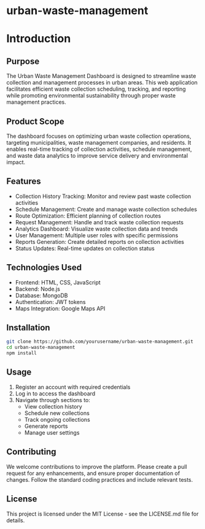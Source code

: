 # urban-waste-management

 # Introduction

## Purpose
The Urban Waste Management Dashboard is designed to streamline waste collection and management processes in urban areas. This web application facilitates efficient waste collection scheduling, tracking, and reporting while promoting environmental sustainability through proper waste management practices.

## Product Scope
The dashboard focuses on optimizing urban waste collection operations, targeting municipalities, waste management companies, and residents. It enables real-time tracking of collection activities, schedule management, and waste data analytics to improve service delivery and environmental impact.

## Features
* Collection History Tracking: Monitor and review past waste collection activities
* Schedule Management: Create and manage waste collection schedules
* Route Optimization: Efficient planning of collection routes
* Request Management: Handle and track waste collection requests
* Analytics Dashboard: Visualize waste collection data and trends
* User Management: Multiple user roles with specific permissions
* Reports Generation: Create detailed reports on collection activities
* Status Updates: Real-time updates on collection status

## Technologies Used
* Frontend: HTML, CSS, JavaScript
* Backend: Node.js
* Database: MongoDB
* Authentication: JWT tokens
* Maps Integration: Google Maps API

## Installation
```bash
git clone https://github.com/yourusername/urban-waste-management.git
cd urban-waste-management
npm install
```

## Usage
1. Register an account with required credentials
2. Log in to access the dashboard
3. Navigate through sections to:
   - View collection history
   - Schedule new collections
   - Track ongoing collections
   - Generate reports
   - Manage user settings

## Contributing
We welcome contributions to improve the platform. Please create a pull request for any enhancements, and ensure proper documentation of changes. Follow the standard coding practices and include relevant tests.

## License
This project is licensed under the MIT License - see the LICENSE.md file for details.
                                            


